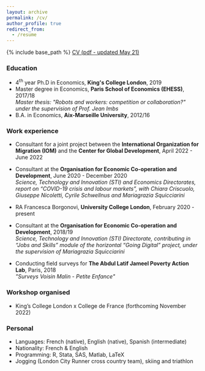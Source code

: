 ```yaml
---
layout: archive
permalink: /cv/
author_profile: true
redirect_from:
  - /resume
---
```


{% include base_path %}
[CV (pdf - updated May 21)](http://elodieandrieu.github.io/files/CV_Andrieu_nobac_nopicture.pdf)

### Education
* 4<sup>th</sup> year Ph.D in Economics, **King's College London**, 2019
* Master degree in Economics, **Paris School of Economics (EHESS)**, 2017/18  
*Master thesis: "Robots and workers: competition or collaboration?" under the supervision of Prof. Jean Imbs*
* B.A. in Economics, **Aix-Marseille University**, 2012/16


### Work experience
* Consultant for a joint project between the **International Organization for Migration (IOM)** and the **Center for Global Development**, April 2022 - June 2022 

* Consultant at the **Organisation for Economic Co-operation and Development**, June 2020 - December 2020  
*Science, Technology and Innovation (STI) and Economics Directorates, report on “COVID-19 crisis and labour markets”, with Chiara Criscuolo, Giuseppe Nicoletti, Cyrile Schwellnus and Mariagrazia Squicciarini*

* RA Francesca Borgonovi, **University College London**, February 2020 - present

* Consultant at the **Organisation for Economic Co-operation and Development**, 2018/19  
*Science, Technology and Innovation (STI) Directorate, contributing in “Jobs and Skills” module of the horizontal “Going Digital” project, under the supervision of Mariagrazia Squicciarini*

* Conducting field surveys for **The Abdul Latif Jameel Poverty Action Lab**, Paris, 2018  
*"Surveys Voisin Malin - Petite Enfance"*


### Workshop organised
* King’s College London x College de France (forthcoming November 2022)


### Personal
* Languages: French (native), English (native), Spanish (intermediate)
* Nationality: French & English
* Programming: R, Stata, SAS, Matlab, LaTeX
* Jogging (London City Runner cross country team), skiing and triathlon



